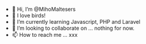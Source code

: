 - 👋 Hi, I’m @MihoMaltesers
- 👀 I love birds! 
- 🌱 I’m currently learning Javascript, PHP and Laravel
- 💞️ I’m looking to collaborate on ... nothing for now.
- 📫 How to reach me ... xxx

<!---
MihoMaltesers/MihoMaltesers is a ✨ special ✨ repository because its `README.md` (this file) appears on your GitHub profile.
You can click the Preview link to take a look at your changes.
--->
